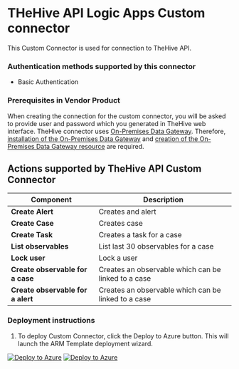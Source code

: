 # THeHive API Logic Apps Custom connector

This Custom Connector is used for connection to TheHive API.

### Authentication methods supported by this connector

* Basic Authentication

### Prerequisites in Vendor Product

When creating the connection for the custom connector, you will be asked to provide user and password which you generated in
TheHive web interface.
TheHive connector uses [On-Premises Data Gateway](https://docs.microsoft.com/data-integration/gateway/service-gateway-onprem).
Therefore, [installation of the On-Premises Data Gateway](https://docs.microsoft.com/azure/logic-apps/logic-apps-gateway-install) and [creation of the On-Premises Data Gateway resource](https://docs.microsoft.com/azure/logic-apps/logic-apps-gateway-connection#create-azure-gateway-resource) are required.


## Actions supported by TheHive API Custom Connector

| **Component**                     | **Description**                     |
|-----------------------------------|-------------------------------------|
| **Create Alert**                  | Creates and alert                   |
| **Create Case**                   | Creates case                        |
| **Create Task**                   | Creates a task for a case           |
| **List observables**              | List last 30 observables for a case |
| **Lock user**                     | Lock a user                         |
| **Create observable for a case**  | Creates an observable which can be linked to a case                   |
| **Create observable for a alert** | Creates an observable which can be linked to a case                   |



### Deployment instructions

1. To deploy Custom Connector, click the Deploy to Azure button. This will launch the ARM Template deployment wizard.

[![Deploy to Azure](https://aka.ms/deploytoazurebutton)](https://portal.azure.com/#create/Microsoft.Template/uri/https%3A%2F%2Fraw.githubusercontent.com%2Fsocprime%2FAzure-Sentinel%2Fbase-playbooks-solution%2FSolutions%2FBasePlaybooksSolution%2FPlaybooks%2FVendorProductAPIConnector%2Fazuredeploy.json) [![Deploy to Azure](https://aka.ms/deploytoazuregovbutton)](https://portal.azure.us/#create/Microsoft.Template/uri/https%3A%2F%2Fraw.githubusercontent.com%2Fsocprime%2FAzure-Sentinel%2Fbase-playbooks-solution%2FSolutions%2FBasePlaybooksSolution%2FPlaybooks%2FVendorProductAPIConnector%2Fazuredeploy.json)